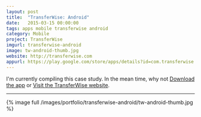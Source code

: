 ```yaml
---
layout: post
title:  "TransferWise: Android"
date:   2015-03-15 00:00:00
tags: apps mobile transferwise android
category: Mobile
project: TransferWise
imgurl: transferwise-android
image: tw-android-thumb.jpg
website: http://transferwise.com
appurl: https://play.google.com/store/apps/details?id=com.transferwise.android
---
```


I'm currently compiling this case study. In the mean time, why not [Download the app](https://play.google.com/store/apps/details?id=com.transferwise.android "Download TransferWise from the Play Store") or [Visit the TransferWise website](http://transferwise.com/kish "TransferWise's Website").


---


{% image full /images/portfolio/transferwise-android/tw-android-thumb.jpg %}

